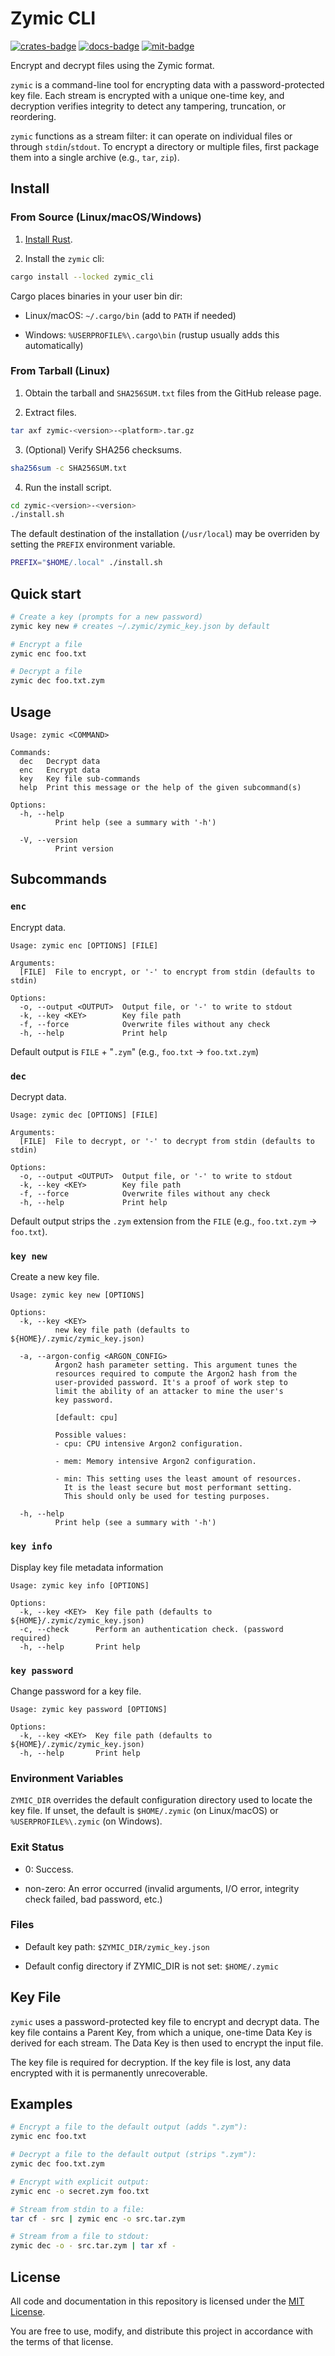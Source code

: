 # Zymic CLI

[![crates-badge][crates-badge]][crates-url]
[![docs-badge][docs-badge]][docs-url]
[![mit-badge][mit-badge]][mit-url]

[crates-badge]: https://img.shields.io/crates/v/zymic_cli
[crates-url]: https://crates.io/crates/zymic_cli
[docs-badge]: https://docs.rs/zymic_cli/badge.svg
[docs-url]: https://docs.rs/zymic_cli
[mit-badge]: https://img.shields.io/badge/license-MIT-blue.svg
[mit-url]: https://github.com/dpottavio/zymic/blob/main/LICENSE

Encrypt and decrypt files using the Zymic format.

`zymic` is a command-line tool for encrypting data with a
password-protected key file. Each stream is encrypted with a unique
one-time key, and decryption verifies integrity to detect any
tampering, truncation, or reordering.

`zymic` functions as a stream filter: it can operate on individual
files or through `stdin`/`stdout`. To encrypt a directory or multiple
files, first package them into a single archive (e.g., `tar`, `zip`).

## Install

### From Source (Linux/macOS/Windows)

1. [Install Rust](https://www.rust-lang.org/learn/get-started).

2. Install the `zymic` cli:
```bash
cargo install --locked zymic_cli
```

Cargo places binaries in your user bin dir:

* Linux/macOS: `~/.cargo/bin` (add to `PATH` if needed)

* Windows: `%USERPROFILE%\.cargo\bin` (rustup usually adds this
  automatically)

### From Tarball (Linux)

1. Obtain the tarball and `SHA256SUM.txt` files from the GitHub
   release page.

2. Extract files.
```bash
tar axf zymic-<version>-<platform>.tar.gz
```

3. (Optional) Verify SHA256 checksums.
```bash
sha256sum -c SHA256SUM.txt
```

4. Run the install script.
```bash
cd zymic-<version>-<version>
./install.sh
```

The default destination of the installation (`/usr/local`) may be
overriden by setting the `PREFIX` environment variable.
```bash
PREFIX="$HOME/.local" ./install.sh
```

## Quick start

```bash
# Create a key (prompts for a new password)
zymic key new # creates ~/.zymic/zymic_key.json by default

# Encrypt a file
zymic enc foo.txt

# Decrypt a file
zymic dec foo.txt.zym
```
## Usage

```
Usage: zymic <COMMAND>

Commands:
  dec   Decrypt data
  enc   Encrypt data
  key   Key file sub-commands
  help  Print this message or the help of the given subcommand(s)

Options:
  -h, --help
          Print help (see a summary with '-h')

  -V, --version
          Print version
```

## Subcommands

### `enc`

Encrypt data.

```
Usage: zymic enc [OPTIONS] [FILE]

Arguments:
  [FILE]  File to encrypt, or '-' to encrypt from stdin (defaults to stdin)

Options:
  -o, --output <OUTPUT>  Output file, or '-' to write to stdout
  -k, --key <KEY>        Key file path
  -f, --force            Overwrite files without any check
  -h, --help             Print help
```

Default output is `FILE` + "`.zym`" (e.g., `foo.txt` → `foo.txt.zym`)

### `dec`

Decrypt data.

```
Usage: zymic dec [OPTIONS] [FILE]

Arguments:
  [FILE]  File to decrypt, or '-' to decrypt from stdin (defaults to stdin)

Options:
  -o, --output <OUTPUT>  Output file, or '-' to write to stdout
  -k, --key <KEY>        Key file path
  -f, --force            Overwrite files without any check
  -h, --help             Print help

```

Default output strips the `.zym` extension from the `FILE` (e.g.,
`foo.txt.zym` → `foo.txt`).

### `key new`

Create a new key file.

```
Usage: zymic key new [OPTIONS]

Options:
  -k, --key <KEY>
          new key file path (defaults to ${HOME}/.zymic/zymic_key.json)

  -a, --argon-config <ARGON_CONFIG>
          Argon2 hash parameter setting. This argument tunes the
          resources required to compute the Argon2 hash from the
          user-provided password. It's a proof of work step to
          limit the ability of an attacker to mine the user's
          key password.

          [default: cpu]

          Possible values:
          - cpu: CPU intensive Argon2 configuration.

          - mem: Memory intensive Argon2 configuration.

          - min: This setting uses the least amount of resources.
            It is the least secure but most performant setting.
            This should only be used for testing purposes.

  -h, --help
          Print help (see a summary with '-h')
```

### `key info`

Display key file metadata information

```
Usage: zymic key info [OPTIONS]

Options:
  -k, --key <KEY>  Key file path (defaults to ${HOME}/.zymic/zymic_key.json)
  -c, --check      Perform an authentication check. (password required)
  -h, --help       Print help
```

### `key password`

Change password for a key file.

```
Usage: zymic key password [OPTIONS]

Options:
  -k, --key <KEY>  Key file path (defaults to ${HOME}/.zymic/zymic_key.json)
  -h, --help       Print help
```

### Environment Variables

`ZYMIC_DIR` overrides the default configuration directory used to
locate the key file. If unset, the default is `$HOME/.zymic` (on
Linux/macOS) or `%USERPROFILE%\.zymic` (on Windows).

### Exit Status

* 0: Success.

* non-zero: An error occurred (invalid arguments, I/O error, integrity
  check failed, bad password, etc.)

### Files

* Default key path: `$ZYMIC_DIR/zymic_key.json`

* Default config directory if ZYMIC_DIR is not set: `$HOME/.zymic`

## Key File

`zymic` uses a password-protected key file to encrypt and decrypt
data. The key file contains a Parent Key, from which a unique,
one-time Data Key is derived for each stream.  The Data Key is then
used to encrypt the input file.

The key file is required for decryption.  If the key file is lost, any
data encrypted with it is permanently unrecoverable.

## Examples

```bash
# Encrypt a file to the default output (adds ".zym"):
zymic enc foo.txt

# Decrypt a file to the default output (strips ".zym"):
zymic dec foo.txt.zym

# Encrypt with explicit output:
zymic enc -o secret.zym foo.txt

# Stream from stdin to a file:
tar cf - src | zymic enc -o src.tar.zym

# Stream from a file to stdout:
zymic dec -o - src.tar.zym | tar xf -

```

## License

All code and documentation in this repository is licensed under the
[MIT License](https://opensource.org/license/MIT).

You are free to use, modify, and distribute this project in accordance
with the terms of that license.
